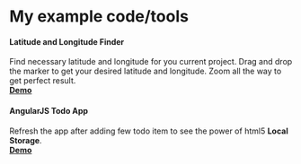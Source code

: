 # My example code/tools
#### Latitude and Longitude Finder
Find necessary latitude and longitude for you current project. Drag and drop the marker to get your desired latitude and longitude. Zoom all the way to get perfect result.<br />
**[Demo](http://arifhp86.github.io/latlngfinder/)**
#### AngularJS Todo App
Refresh the app after adding few todo item to see the power of html5 **__Local Storage__**.<br />
**[Demo](http://arifhp86.github.io/todo/)**
